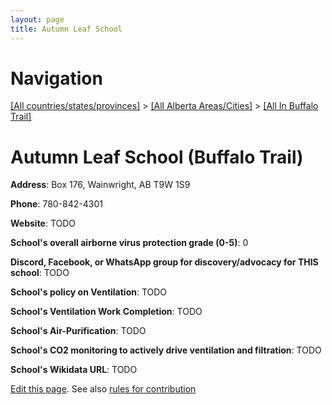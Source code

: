 ```yaml
---
layout: page
title: Autumn Leaf School
---
```

# Navigation

[[All countries/states/provinces]](../../..) > [[All Alberta Areas/Cities]](../..) > [[All In Buffalo Trail]](..)

# Autumn Leaf School (Buffalo Trail)

**Address**: Box 176, Wainwright, AB T9W 1S9

**Phone**: 780-842-4301

**Website**: TODO

**School's overall airborne virus protection grade (0-5)**: 0

**Discord, Facebook, or WhatsApp group for discovery/advocacy for THIS school**: TODO

**School's policy on Ventilation**: TODO

**School's Ventilation Work Completion**: TODO

**School's Air-Purification**: TODO

**School's CO2 monitoring to actively drive ventilation and filtration**: TODO

**School's Wikidata URL**: TODO


[Edit this page](https://github.com/ventilate-schools/AB/edit/main/./Buffalo_Trail/Autumn_Leaf_School.md). See also [rules for contribution](../../../contribution-rules/)